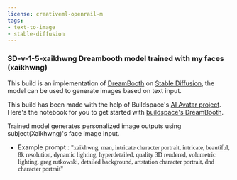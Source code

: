 ```yaml
---
license: creativeml-openrail-m
tags:
- text-to-image
- stable-diffusion
---
```

### SD-v-1-5-xaikhwng Dreambooth model trained with my faces (xaikhwng) 

This build is an implementation of [DreamBooth](https://dreambooth.github.io/) on [Stable Diffusion](https://huggingface.co/runwayml/stable-diffusion-v1-5), the model can be used to generate images based on text input. 



This build has been made with the help of Buildspace's [AI Avatar project](https://buildspace.so/builds/ai-avatar).
Here's the notebook for you to get started with [buildspace's DreamBooth](https://colab.research.google.com/github/buildspace/diffusers/blob/main/examples/dreambooth/DreamBooth_Stable_Diffusion.ipynb).


Trained model generates personalized image outputs using subject(Xaikhwng)'s face image input.

- Example prompt : <span style="font-family: 'MonoLisa';">"xaikhwng, man, intricate character portrait, intricate, beautiful, 8k resolution, dynamic lighting, hyperdetailed, quality 3D rendered, volumetric lighting, greg rutkowski, detailed background, artstation character portrait, dnd character portrait"</span>


